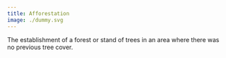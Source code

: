 ```yaml
---
title: Afforestation
image: ./dummy.svg
---
```


The establishment of a forest or stand of trees in an area where there was no previous tree cover.
